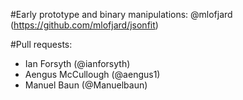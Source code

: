 #Early prototype and binary manipulations:
@mlofjard (https://github.com/mlofjard/jsonfit)

#Pull requests:

- Ian Forsyth (@ianforsyth)
- Aengus McCullough (@aengus1)
- Manuel Baun (@Manuelbaun)
